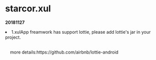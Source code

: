 # starcor.xul

<b>20181127</b></br>
<li>1.xulApp freamwork has support lottie, please add lottie's jar in your project.</li></br>
<p>&nbsp;&nbsp;&nbsp;&nbsp;more details:https://github.com/airbnb/lottie-android</p>
